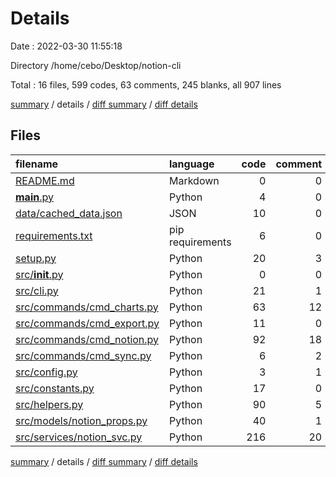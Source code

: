# Details

Date : 2022-03-30 11:55:18

Directory /home/cebo/Desktop/notion-cli

Total : 16 files,  599 codes, 63 comments, 245 blanks, all 907 lines

[summary](results.md) / details / [diff summary](diff.md) / [diff details](diff-details.md)

## Files
| filename | language | code | comment | blank | total |
| :--- | :--- | ---: | ---: | ---: | ---: |
| [README.md](/README.md) | Markdown | 0 | 0 | 1 | 1 |
| [__main__.py](/__main__.py) | Python | 4 | 0 | 1 | 5 |
| [data/cached_data.json](/data/cached_data.json) | JSON | 10 | 0 | 0 | 10 |
| [requirements.txt](/requirements.txt) | pip requirements | 6 | 0 | 1 | 7 |
| [setup.py](/setup.py) | Python | 20 | 3 | 6 | 29 |
| [src/__init__.py](/src/__init__.py) | Python | 0 | 0 | 1 | 1 |
| [src/cli.py](/src/cli.py) | Python | 21 | 1 | 11 | 33 |
| [src/commands/cmd_charts.py](/src/commands/cmd_charts.py) | Python | 63 | 12 | 30 | 105 |
| [src/commands/cmd_export.py](/src/commands/cmd_export.py) | Python | 11 | 0 | 8 | 19 |
| [src/commands/cmd_notion.py](/src/commands/cmd_notion.py) | Python | 92 | 18 | 39 | 149 |
| [src/commands/cmd_sync.py](/src/commands/cmd_sync.py) | Python | 6 | 2 | 5 | 13 |
| [src/config.py](/src/config.py) | Python | 3 | 1 | 4 | 8 |
| [src/constants.py](/src/constants.py) | Python | 17 | 0 | 6 | 23 |
| [src/helpers.py](/src/helpers.py) | Python | 90 | 5 | 42 | 137 |
| [src/models/notion_props.py](/src/models/notion_props.py) | Python | 40 | 1 | 17 | 58 |
| [src/services/notion_svc.py](/src/services/notion_svc.py) | Python | 216 | 20 | 73 | 309 |

[summary](results.md) / details / [diff summary](diff.md) / [diff details](diff-details.md)